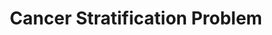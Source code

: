 ---
research_area: BI # CV: Computer Vision, BI: Bioinformatics, NT: Network, ML: Machine Learning
type: research # project: This is a funded project., research: this is a research or thesis
title: "Cancer Stratification Problem"
front_page_image: /images/pubpic/SCAUweb.jpg # optional. You may leave it blank 
members:
- Pinar Guner
- Burcu Gungor
- Mustafa Coskun
sort_order: 3 
layout: project_layout
front_page_abstract: In this research, we are trying to develop unsupervised methods for cancer classification. More specifically, for a given gene-gene interaction network and gene expression profile of the nodes, we are developing network proximity querying methods to intrinsically state those genes. 
---